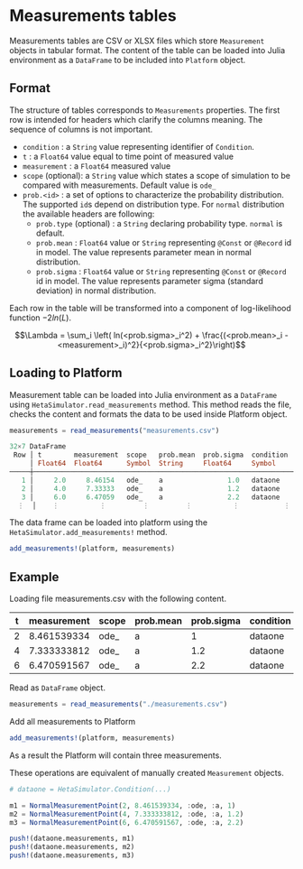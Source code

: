 # Measurements tables

Measurements tables are CSV or XLSX files which store `Measurement` objects in tabular format.
The content of the table can be loaded into Julia environment as a `DataFrame` to be included into `Platform` object.

## Format

The structure of tables corresponds to `Measurements` properties.
The first row is intended for headers which clarify the columns meaning. The sequence of columns is not important.

- `condition` : a `String` value representing identifier of `Condition`.
- `t` : a `Float64` value equal to time point of measured value
- `measurement` : a `Float64` measured value
- `scope` (optional): a `String` value which states a scope of simulation to be compared with measurements. Default value is `ode_`
- `prob.<id>` : a set of options to characterize the probability distribution. The supported `id`s depend on distribution type. For `normal` distribution the available headers are following:
    - `prob.type` (optional) : a `String` declaring probability type. `normal` is default.
    - `prob.mean` : `Float64` value or `String` representing `@Const` or `@Record` id in model. The value represents parameter mean in normal distribution.
    - `prob.sigma` : `Float64` value or `String` representing `@Const` or `@Record` id in model. The value represents parameter sigma (standard deviation) in normal distribution.

Each row in the table will be transformed into a component of log-likelihood function $-2ln(L)$.

```math
\Lambda = \sum_i \left( ln(<prob.sigma>_i^2) + \frac{(<prob.mean>_i - <measurement>_i)^2}{<prob.sigma>_i^2}\right)
```
## Loading to Platform

Measurement table can be loaded into Julia environment as a `DataFrame` using `HetaSimulator.read_measurements` method. This method reads the file, checks the content and formats the data to be used inside Platform object.

```julia
measurements = read_measurements("measurements.csv")

32×7 DataFrame
 Row │ t        measurement  scope   prob.mean  prob.sigma  condition  prob.type 
     │ Float64  Float64      Symbol  String     Float64     Symbol     Symbol    
─────┼───────────────────────────────────────────────────────────────────────────
   1 │     2.0     8.46154   ode_    a                1.0   dataone    normal
   2 │     4.0     7.33333   ode_    a                1.2   dataone    normal
   3 │     6.0     6.47059   ode_    a                2.2   dataone    normal
  ⋮  │    ⋮          ⋮         ⋮         ⋮          ⋮           ⋮          ⋮
```

The data frame can be loaded into platform using the `HetaSimulator.add_measurements!` method.

```julia
add_measurements!(platform, measurements)
```

## Example

Loading file measurements.csv with the following content.

t | measurement | scope | prob.mean | prob.sigma | condition
---|---|---|---|---|---
2 | 8.461539334 | ode_ | a | 1 | dataone
4 | 7.333333812 | ode_ | a | 1.2 | dataone
6 | 6.470591567 | ode_ | a | 2.2 | dataone

Read as `DataFrame` object.

```julia
measurements = read_measurements("./measurements.csv")
```

Add all measurements to Platform

```julia
add_measurements!(platform, measurements)
```

As a result the Platform will contain three measurements.

These operations are equivalent of manually created `Measurement` objects.

```julia
# dataone = HetaSimulator.Condition(...)

m1 = NormalMeasurementPoint(2, 8.461539334, :ode, :a, 1)
m2 = NormalMeasurementPoint(4, 7.333333812, :ode, :a, 1.2)
m3 = NormalMeasurementPoint(6, 6.470591567, :ode, :a, 2.2)

push!(dataone.measurements, m1)
push!(dataone.measurements, m2)
push!(dataone.measurements, m3)
```
